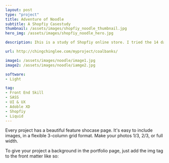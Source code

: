 ```yaml
---
layout: post
type: "project"
title: Adventure of Noodle
subtitle: A Shopfiy Casestudy
thumbnail: /assets/images/shopfiy_noodle_thumbnail.jpg
hero_img: /assets/images/shopfiy_noodle_hero.jpg

description: Ihis is a study of Shopfiy online store. I tried the 14 days free trial and created a online noodle store. From this study, I have a better understand on Shopify CMS and liquid.

url: http://chingchinglee.com/myproject/coalbanks/

image1: /assets/images/noodle/image1.jpg
image2: /assets/images/noodle/iamge2.jpg

software: 
- Light

tag: 
- Front End Skill
- SASS
- UI & UX
- Adoble XD
- Shopfiy 
- Liquid
---
```


Every project has a beautiful feature shocase page. It's easy to include images, in a flexible 3-column grid format. Make your photos 1/3, 2/3, or full width.

To give your project a background in the portfolio page, just add the img tag to the front matter like so: 